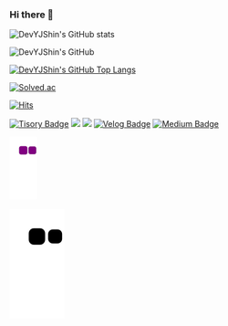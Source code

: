 ### Hi there 👋

![DevYJShin's GitHub stats](https://github-readme-stats.vercel.app/api?username=DevYJShin) 

![DevYJShin's GitHub](https://github-profile-summary-cards.vercel.app/api/cards/profile-details?username=DevYJShin&theme=vue)

[![DevYJShin's GitHub Top Langs](https://github-readme-stats.vercel.app/api/top-langs/?username=DevYJShin&layout=compact&langs_count=8)](https://github.com/DevYJShin/README.md)

[![Solved.ac](http://mazassumnida.wtf/api/v2/generate_badge?boj=dev_yjshin)](https://solved.ac/dev_yjshin)

[![Hits](https://hits.seeyoufarm.com/api/count/incr/badge.svg?url=https://github.com/DevYJShin&count_bg=%23CCE2EB&title_bg=%23ECD5FF&icon=&icon_color=%23A8A0A0&title=hits&edge_flat=false)](https://hits.seeyoufarm.com)

 [![Tisory Badge](http://img.shields.io/badge/-Tisory-orange?style=flat&logo=Tesla&logoColor=white&style=plastic&link=https://deeprun.tistory.com)](https://deeprun.tistory.com) <a href="https://tattered-scourge-d9a.notion.site/a2aee5bf50e34872b0129140bf605c72" target="_blank"><img src="https://img.shields.io/badge/Notion-white?style=flat-square&logo=Notion&logoColor=000000&style=plastic"/></a> <a href="mailto:yjshin.dev@gmail.com"><img src="https://img.shields.io/badge/Gmail-d14836?style=flat-square&logo=Gmail&logoColor=white&style=plastic&link=yjshin.dev@gmail.com"/></a> [![Velog Badge](http://img.shields.io/badge/-Velog-20C997?style=flat&logo=velog&logoColor=white&style=plastic&link=https://velog.io/@dev-yjshin)](https://velog.io/@dev-yjshin) [![Medium Badge](http://img.shields.io/badge/-Medium-12100E?style=flat&logo=medium&link=https://medium.com/@datalike)](https://medium.com/@datalike)

<!-- <a href="https://deeprun.tistory.com/" target="_blank"><img src="https://img.shields.io/badge/Tisory-orange?style=flat-square&logoColor=white&style=plastic"/></a> -->


![snake gif](https://github.com/DevYJShin/DevYJShin/blob/output/github-contribution-grid-snake.gif)

<img src="https://raw.githubusercontent.com/DevYJShin/DevYJShin/output/github-contribution-grid-snake.svg" />



